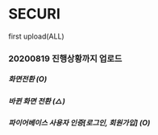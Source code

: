 # SECURI
first upload(ALL)
### 20200819 진행상황까지 업로드
##### 화면전환 (O)
##### 바뀐 화면 전환 (△)
##### 파이어베이스 사용자 인증[로그인, 회원가입] (O)
